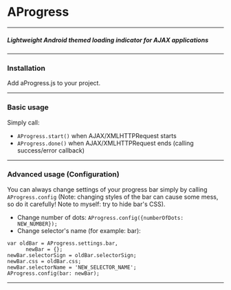 # AProgress
---

##### Lightweight Android themed loading indicator for AJAX applications

---

### Installation

Add aProgress.js to your project.

---
### Basic usage

Simply call:
* <code>AProgress.start()</code> when AJAX/XMLHTTPRequest starts
* <code>AProgress.done()</code> when AJAX/XMLHTTPRequest ends (calling success/error callback)

---
### Advanced usage (Configuration)

You can always change settings of your progress bar simply by calling <code>AProgress.config</code> (Note: changing styles of the bar can cause some mess, so do it carefully! Note to myself: try to hide bar's CSS).

* Change number of dots: <code>AProgress.config({numberOfDots: NEW_NUMBER});</code>
* Change selector's name (for example: bar):
```
var oldBar = AProgress.settings.bar,
      newBar = {};
newBar.selectorSign = oldBar.selectorSign;
newBar.css = oldBar.css;
newBar.selectorName = 'NEW_SELECTOR_NAME';
AProgress.config(bar: newBar);
```
---



